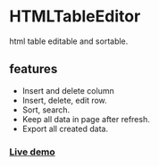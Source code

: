# HTMLTableEditor
html table editable and sortable. 
## features
- Insert and delete column
- Insert, delete, edit row. 
- Sort, search. 
- Keep all data in page after refresh. 
- Export all created data.

### [Live demo](https://htmltableeditor.ulrichtiofack.site)

